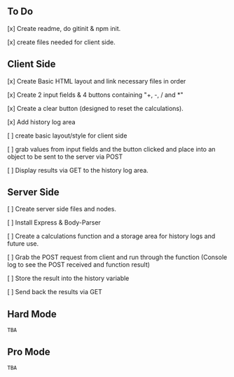 ## To Do

[x] Create readme, do gitinit & npm init.

[x] create files needed for client side.

## Client Side

[x] Create Basic HTML layout and link necessary files in order

[x] Create 2 input fields & 4 buttons containing "+, -, / and *" 

[x] Create a clear button (designed to reset the calculations).

[x] Add history log area

[ ] create basic layout/style for client side

[ ] grab values from input fields and the button clicked and place into an object to be sent to the server via POST

[ ] Display results via GET to the history log area.  

## Server Side

[ ] Create server side files and nodes. 

[ ] Install Express & Body-Parser

[ ] Create a calculations function and a storage area for history logs and future use.

[ ] Grab the POST request from client and run through the function (Console log to see the POST received and function result)

[ ] Store the result into the history variable

[ ] Send back the results via GET

## Hard Mode

    TBA

## Pro Mode 

    TBA